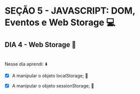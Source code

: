 # SEÇÃO 5 - JAVASCRIPT: DOM, Eventos e Web Storage :computer:

## DIA 4 - Web Storage :green_heart:

#

Nesse dia aprendi: :arrow_down:

- [x] A manipular o objeto localStorage; :rocket:

- [x] A manipular o objeto sessionStorage; :rocket:

#


